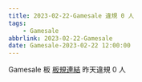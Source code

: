 ```yaml
---
title: 2023-02-22-Gamesale 違規 0 人
tags:
    - Gamesale
abbrlink: 2023-02-22-Gamesale
date: Gamesale-2023-02-22 12:00:00
---
```

Gamesale 板 [板規連結](https://www.ptt.cc/bbs/Gossiping/M.1637425085.A.07D.html)
昨天違規 0 人
